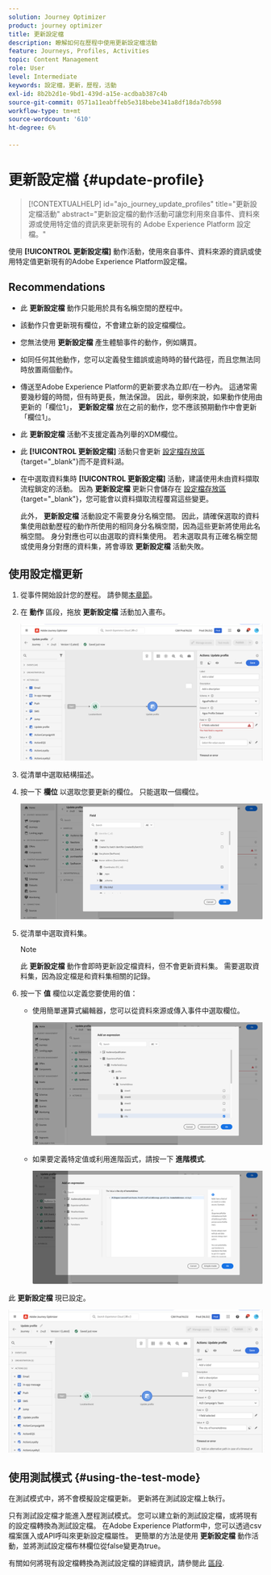 ```yaml
---
solution: Journey Optimizer
product: journey optimizer
title: 更新設定檔
description: 瞭解如何在歷程中使用更新設定檔活動
feature: Journeys, Profiles, Activities
topic: Content Management
role: User
level: Intermediate
keywords: 設定檔，更新，歷程，活動
exl-id: 8b2b2d1e-9bd1-439d-a15e-acdbab387c4b
source-git-commit: 0571a11eabffeb5e318bebe341a8df18da7db598
workflow-type: tm+mt
source-wordcount: '610'
ht-degree: 6%

---
```


# 更新設定檔 {#update-profile}

>[!CONTEXTUALHELP]
>id="ajo_journey_update_profiles"
>title="更新設定檔活動"
>abstract="更新設定檔的動作活動可讓您利用來自事件、資料來源或使用特定值的資訊來更新現有的 Adobe Experience Platform 設定檔。"

使用 **[!UICONTROL 更新設定檔]** 動作活動，使用來自事件、資料來源的資訊或使用特定值更新現有的Adobe Experience Platform設定檔。

## Recommendations

* 此 **更新設定檔** 動作只能用於具有名稱空間的歷程中。
* 該動作只會更新現有欄位，不會建立新的設定檔欄位。
* 您無法使用 **更新設定檔** 產生體驗事件的動作，例如購買。
* 如同任何其他動作，您可以定義發生錯誤或逾時時的替代路徑，而且您無法同時放置兩個動作。
* 傳送至Adobe Experience Platform的更新要求為立即/在一秒內。 這通常需要幾秒鐘的時間，但有時更長，無法保證。 因此，舉例來說，如果動作使用由更新的「欄位1」， **更新設定檔** 放在之前的動作，您不應該預期動作中會更新「欄位1」。
* 此 **更新設定檔** 活動不支援定義為列舉的XDM欄位。
* 此 **[!UICONTROL 更新設定檔]** 活動只會更新 [設定檔存放區](https://experienceleague.adobe.com/docs/experience-platform/profile/home.html#profile-data-store){target="_blank"}而不是資料湖。
* 在中選取資料集時 **[!UICONTROL 更新設定檔]** 活動，建議使用未由資料擷取流程鎖定的活動。 因為 **更新設定檔** 更新只會儲存在 [設定檔存放區](https://experienceleague.adobe.com/docs/experience-platform/profile/home.html#profile-data-store){target="_blank"}，您可能會以資料擷取流程覆寫這些變更。

  此外， **更新設定檔** 活動設定不需要身分名稱空間。 因此，請確保選取的資料集使用啟動歷程的動作所使用的相同身分名稱空間，因為這些更新將使用此名稱空間。 身分對應也可以由選取的資料集使用。 若未選取具有正確名稱空間或使用身分對應的資料集，將會導致 **更新設定檔** 活動失敗。



## 使用設定檔更新

1. 從事件開始設計您的歷程。 請參閱[本章節](../building-journeys/journey.md)。

1. 在 **動作** 區段，拖放 **更新設定檔** 活動加入畫布。

   ![](assets/profileupdate0.png)

1. 從清單中選取結構描述。

1. 按一下 **欄位** 以選取您要更新的欄位。 只能選取一個欄位。

   ![](assets/profileupdate2.png)

1. 從清單中選取資料集。

   >[!NOTE]
   >
   >此 **更新設定檔** 動作會即時更新設定檔資料，但不會更新資料集。 需要選取資料集，因為設定檔是和資料集相關的記錄。

1. 按一下 **值** 欄位以定義您要使用的值：

   * 使用簡單運算式編輯器，您可以從資料來源或傳入事件中選取欄位。

     ![](assets/profileupdate4.png)

   * 如果要定義特定值或利用進階函式，請按一下 **進階模式**.

     ![](assets/profileupdate3.png)

此 **更新設定檔** 現已設定。

![](assets/profileupdate1.png)


## 使用測試模式 {#using-the-test-mode}

在測試模式中，將不會模擬設定檔更新。 更新將在測試設定檔上執行。

只有測試設定檔才能進入歷程測試模式。 您可以建立新的測試設定檔，或將現有的設定檔轉換為測試設定檔。 在Adobe Experience Platform中，您可以透過csv檔案匯入或API呼叫來更新設定檔屬性。 更簡單的方法是使用 **更新設定檔** 動作活動，並將測試設定檔布林欄位從false變更為true。

有關如何將現有設定檔轉換為測試設定檔的詳細資訊，請參閱此 [區段](../audience/creating-test-profiles.md#create-test-profiles-csv).
